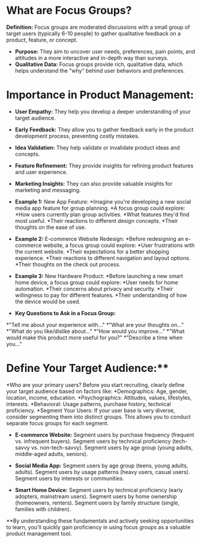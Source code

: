 # What are Focus Groups?

**Definition:** Focus groups are moderated discussions with a small group of target users (typically 6-10 people) to gather qualitative feedback on a product, feature, or concept.
* **Purpose:** They aim to uncover user needs, preferences, pain points, and attitudes in a more interactive and in-depth way than surveys.
* **Qualitative Data:** Focus groups provide rich, qualitative data, which helps understand the "why" behind user behaviors and preferences.

# Importance in Product Management:

* **User Empathy:** They help you develop a deeper understanding of your target audience.
* **Early Feedback:** They allow you to gather feedback early in the product development process, preventing costly mistakes.
* **Idea Validation:** They help validate or invalidate product ideas and concepts.
* **Feature Refinement:** They provide insights for refining product features and user experience.
* **Marketing Insights:** They can also provide valuable insights for marketing and messaging.

* **Example 1:** New App Feature:
*Imagine you're developing a new social media app feature for group planning.
*A focus group could explore:
*How users currently plan group activities.
*What features they'd find most useful.
*Their reactions to different design concepts.
*Their thoughts on the ease of use.

* **Example 2:** E-commerce Website Redesign:
*Before redesigning an e-commerce website, a focus group could explore:
*User frustrations with the current website.
*Their expectations for a better shopping experience.
*Their reactions to different navigation and layout options.
*Their thoughts on the check out process.

* **Example 3:** New Hardware Product:
*Before launching a new smart home device, a focus group could explore:
*User needs for home automation.
*Their concerns about privacy and security.
*Their willingness to pay for different features.
*Their understanding of how the device would be used.

* **Key Questions to Ask in a Focus Group:**

*"Tell me about your experience with..."
*"What are your thoughts on..."
*"What do you like/dislike about..."
*"How would you improve..."
*"What would make this product more useful for you?"
*"Describe a time when you..."

# Define Your Target Audience:**

*Who are your primary users? Before you start recruiting, clearly define your target audience based on factors like:
*Demographics: Age, gender, location, income, education.
*Psychographics: Attitudes, values, lifestyles, interests.
*Behavioral: Usage patterns, purchase history, technical proficiency.
*Segment Your Users: If your user base is very diverse, consider segmenting them into distinct groups. This allows you to conduct separate focus groups for each segment.

* **E-commerce Website:**
Segment users by purchase frequency (frequent vs. infrequent buyers).
Segment users by technical proficiency (tech-savvy vs. non-tech-savvy).
Segment users by age group (young adults, middle-aged adults, seniors).

* **Social Media App:**
Segment users by age group (teens, young adults, adults).
Segment users by usage patterns (heavy users, casual users).   
Segment users by interests or communities.

* **Smart Home Device:**
Segment users by technical proficiency (early adopters, mainstream users).
Segment users by home ownership (homeowners, renters).
Segment users by family structure (single, families with children).

**By understanding these fundamentals and actively seeking opportunities to learn, you'll quickly gain proficiency in using focus groups as a valuable product management tool.

